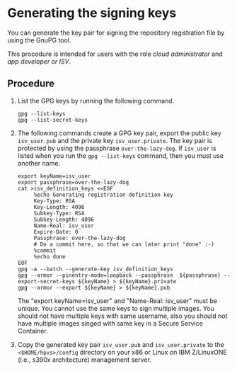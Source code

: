 # Generating the signing keys

You can generate the key pair for signing the repository registration file by using the GnuPG tool.

This procedure is intended for users with the role _cloud administrator_ and _app developer or ISV_.


## Procedure

1. List the GPG keys by running the following command.
   ```
   gpg --list-keys
   gpg --list-secret-keys
   ```

2. The following commands create a GPG key pair, export the public key `isv_user.pub` and the private key `isv_user.private`. The key pair is protected by using the passphrase `over-the-lazy-dog`. If `isv_user` is listed when you run the `gpg --list-keys` command, then you must use another name.
   ```
   export keyName=isv_user
   export passphrase=over-the-lazy-dog
   cat >isv_definition_keys <<EOF
        %echo Generating registration definition key
        Key-Type: RSA
        Key-Length: 4096
        Subkey-Type: RSA
        Subkey-Length: 4096
        Name-Real: isv_user
        Expire-Date: 0
        Passphrase: over-the-lazy-dog
        # Do a commit here, so that we can later print "done" :-)
        %commit
        %echo done
   EOF
   gpg -a --batch --generate-key isv_definition_keys
   gpg --armor --pinentry-mode=loopback --passphrase  ${passphrase} --export-secret-keys ${keyName} > ${keyName}.private
   gpg --armor --export ${keyName} > ${keyName}.pub
   ```
   The "export keyName=isv_user" and "Name-Real: isv_user" must be unique. You cannot use the same keys to sign multiple images. You should not have multiple keys with same username, also you should not have multiple images singed with same key in a Secure Service Container.

2. Copy the generated key pair `isv_user.pub` and `isv_user.private` to the `<$HOME/hpvs>/config` directory on your x86 or Linux on IBM Z/LinuxONE (i.e., s390x architecture) management server.

